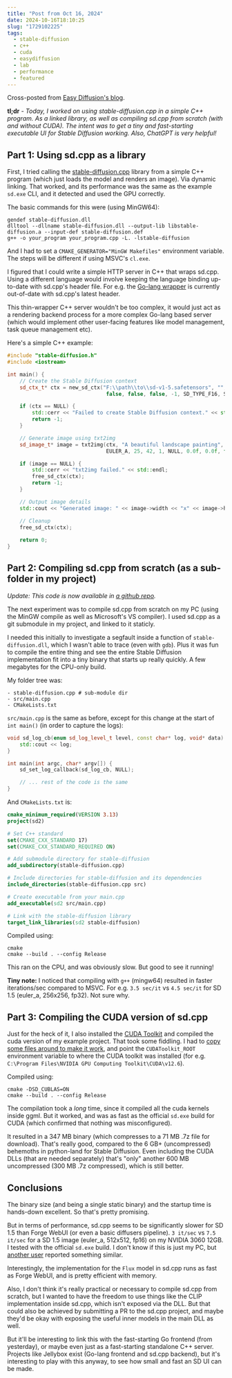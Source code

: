 ```yaml
---
title: "Post from Oct 16, 2024"
date: 2024-10-16T18:10:25
slug: "1729102225"
tags:
  - stable-diffusion
  - c++
  - cuda
  - easydiffusion
  - lab
  - performance
  - featured
---
```


Cross-posted from [Easy Diffusion's blog](https://easydiffusion.github.io/blog/1729102225).

**tl;dr** - *Today, I worked on using stable-diffusion.cpp in a simple C++ program. As a linked library, as well as compiling sd.cpp from scratch (with and without CUDA). The intent was to get a tiny and fast-starting executable UI for Stable Diffusion working. Also, ChatGPT is very helpful!*

## Part 1: Using sd.cpp as a library

First, I tried calling the [stable-diffusion.cpp](https://github.com/leejet/stable-diffusion.cpp) library from a simple C++ program (which just loads the model and renders an image). Via dynamic linking. That worked, and its performance was the same as the example `sd.exe` CLI, and it detected and used the GPU correctly.

The basic commands for this were (using MinGW64):
```shell
gendef stable-diffusion.dll
dlltool --dllname stable-diffusion.dll --output-lib libstable-diffusion.a --input-def stable-diffusion.def
g++ -o your_program your_program.cpp -L. -lstable-diffusion
```

And I had to set a `CMAKE_GENERATOR="MinGW Makefiles"` environment variable. The steps will be different if using MSVC's `cl.exe`.

I figured that I could write a simple HTTP server in C++ that wraps sd.cpp. Using a different language would involve keeping the language binding up-to-date with sd.cpp's header file. For e.g. the [Go-lang wrapper](https://github.com/seasonjs/stable-diffusion) is currently out-of-date with sd.cpp's latest header.

This thin-wrapper C++ server wouldn't be too complex, it would just act as a rendering backend process for a more complex Go-lang based server (which would implement other user-facing features like model management, task queue management etc).

Here's a simple C++ example:
```cpp
#include "stable-diffusion.h"
#include <iostream>

int main() {
    // Create the Stable Diffusion context
    sd_ctx_t* ctx = new_sd_ctx("F:\\path\\to\\sd-v1-5.safetensors", "", "", "", "", "", "", "", "", "", "",
                                false, false, false, -1, SD_TYPE_F16, STD_DEFAULT_RNG, DEFAULT, false, false, false);

    if (ctx == NULL) {
        std::cerr << "Failed to create Stable Diffusion context." << std::endl;
        return -1;
    }

    // Generate image using txt2img
    sd_image_t* image = txt2img(ctx, "A beautiful landscape painting", "", 0, 7.5f, 1.0f, 512, 512,
                                EULER_A, 25, 42, 1, NULL, 0.0f, 0.0f, false, "");

    if (image == NULL) {
        std::cerr << "txt2img failed." << std::endl;
        free_sd_ctx(ctx);
        return -1;
    }

    // Output image details
    std::cout << "Generated image: " << image->width << "x" << image->height << std::endl;

    // Cleanup
    free_sd_ctx(ctx);
     
    return 0;
}
```

## Part 2: Compiling sd.cpp from scratch (as a sub-folder in my project)

*Update: This code is now available in [a github repo](https://github.com/cmdr2/sd.cpp).*

The next experiment was to compile sd.cpp from scratch on my PC (using the MinGW compile as well as Microsoft's VS compiler). I used sd.cpp as a git submodule in my project, and linked to it staticly.

I needed this initially to investigate a segfault inside a function of `stable-diffusion.dll`, which I wasn't able to trace (even with `gdb`). Plus it was fun to compile the entire thing and see the entire Stable Diffusion implementation fit into a tiny binary that starts up really quickly. A few megabytes for the CPU-only build.

My folder tree was:
```
- stable-diffusion.cpp # sub-module dir
- src/main.cpp
- CMakeLists.txt
```

`src/main.cpp` is the same as before, except for this change at the start of `int main()` (in order to capture the logs):
```cpp
void sd_log_cb(enum sd_log_level_t level, const char* log, void* data) {
    std::cout << log;
}

int main(int argc, char* argv[]) {
    sd_set_log_callback(sd_log_cb, NULL);

    // ... rest of the code is the same
}
```

And `CMakeLists.txt` is:
```cmake
cmake_minimum_required(VERSION 3.13)
project(sd2)

# Set C++ standard
set(CMAKE_CXX_STANDARD 17)
set(CMAKE_CXX_STANDARD_REQUIRED ON)

# Add submodule directory for stable-diffusion
add_subdirectory(stable-diffusion.cpp)

# Include directories for stable-diffusion and its dependencies
include_directories(stable-diffusion.cpp src)

# Create executable from your main.cpp
add_executable(sd2 src/main.cpp)

# Link with the stable-diffusion library
target_link_libraries(sd2 stable-diffusion)
```

Compiled using:
```shell
cmake
cmake --build . --config Release
```

This ran on the CPU, and was obviously slow. But good to see it running!

**Tiny note:** I noticed that compiling with `g++` (mingw64) resulted in faster iterations/sec compared to MSVC. For e.g. `3.5 sec/it` vs `4.5 sec/it` for SD 1.5 (euler_a, 256x256, fp32). Not sure why.

## Part 3: Compiling the CUDA version of sd.cpp

Just for the heck of it, I also installed the [CUDA Toolkit](https://developer.nvidia.com/cuda-downloads) and compiled the cuda version of my example project. That took some fiddling. I had to [copy some files around to make it work](https://github.com/NVlabs/tiny-cuda-nn/issues/164#issuecomment-1280749170), and point the `CUDAToolkit_ROOT` environment variable to where the CUDA toolkit was installed (for e.g. `C:\Program Files\NVIDIA GPU Computing Toolkit\CUDA\v12.6`).

Compiled using:
```
cmake -DSD_CUBLAS=ON
cmake --build . --config Release
```

The compilation took a *long* time, since it compiled all the cuda kernels inside ggml. But it worked, and was as fast as the official `sd.exe` build for CUDA (which confirmed that nothing was misconfigured).

It resulted in a 347 MB binary (which compresses to a 71 MB .7z file for download). That's really good, compared to the 6 GB+ (uncompressed) behemoths in python-land for Stable Diffusion. Even including the CUDA DLLs (that are needed separately) that's "only" another 600 MB uncompressed (300 MB .7z compressed), which is still better.

## Conclusions

The binary size (and being a single static binary) and the startup time is hands-down excellent. So that's pretty promising.

But in terms of performance, sd.cpp seems to be significantly slower for SD 1.5 than Forge WebUI (or even a basic diffusers pipeline). `3 it/sec` vs `7.5 it/sec` for a SD 1.5 image (euler_a, 512x512, fp16) on my NVIDIA 3060 12GB. I tested with the official `sd.exe` build. I don't know if this is just my PC, but [another user](https://github.com/leejet/stable-diffusion.cpp/discussions/29#discussioncomment-10246618) reported something similar.

Interestingly, the implementation for the `Flux` model in sd.cpp runs as fast as Forge WebUI, and is pretty efficient with memory.

Also, I don't think it's really practical or necessary to compile sd.cpp from scratch, but I wanted to have the freedom to use things like the CLIP implementation inside sd.cpp, which isn't exposed via the DLL. But that could also be achieved by submitting a PR to the sd.cpp project, and maybe they'd be okay with exposing the useful inner models in the main DLL as well.

But it'll be interesting to link this with the fast-starting Go frontend (from yesterday), or maybe even just as a fast-starting standalone C++ server. Projects like Jellybox exist (Go-lang frontend and sd.cpp backend), but it's interesting to play with this anyway, to see how small and fast an SD UI can be made.